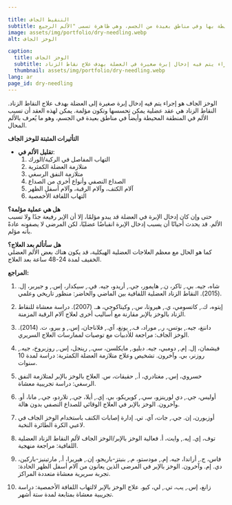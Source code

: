 ```yaml
---

title: التنقيط الجاف
subtitle: إجراء يتم فيه إدخال إبرة صغيرة في العضلة بهدف علاج نقاط الزناد. نقاط الزناد هي عقيدات عضلية واضحة ومؤلمة. يمكن أن تسبب هذه العقيدات ألمًا في المنطقة المحيطة بها وفي مناطق بعيدة من الجسم، وهي ظاهرة تسمى "الألم الرجيع".
image: assets/img/portfolio/dry-needling.webp
alt: الوخز الجاف

caption:
  title: الوخز الجاف
  subtitle: إجراء يتم فيه إدخال إبرة صغيرة في العضلة بهدف علاج نقاط الزناد.
  thumbnail: assets/img/portfolio/dry-needling.webp
lang: ar
page_id: dry-needling
---
```

الوخز الجاف هو إجراء يتم فيه إدخال إبرة صغيرة إلى العضلة بهدف علاج النقاط الزناد. النقاط الزناد هي عقد عضلية يمكن تحسسها وتكون مؤلمة. يمكن لهذه العقد أن تسبب الألم في المنطقة المحيطة وأيضاً في مناطق بعيدة في الجسم، وهو ما يُعرف بالألم المحال.

**التأثيرات المثبتة للوخز الجاف**

- **تقليل الألم في**:
  1. التهاب المفاصل في الركبة/الورك
  2. متلازمة العضلة الكمثرية
  3. متلازمة النفق الرسغي
  4. الصداع النصفي وأنواع أخرى من الصداع
  5. آلام الكتف، وآلام الرقبة، وآلام أسفل الظهر
  6. التهاب اللفافة الأخمصية

**هل هي عملية مؤلمة؟**  
حتى وإن كان إدخال الإبرة في العضلة قد يبدو مؤلمًا، إلا أن الإبر رفيعة جدًا ولا تسبب الألم. قد يحدث أحيانًا أن يسبب إدخال الإبرة انقباضًا عضليًا، لكن المرضى لا يصفونه عادةً بأنه مؤلم.

**هل سأتألم بعد العلاج؟**  
كما هو الحال مع معظم العلاجات العضلية الهيكلية، قد يكون هناك بعض الألم العضلي الخفيف لمدة 24-48 ساعة بعد العلاج.

**المراجع:**  

1. شاه، جيه. بي., ثاكر، ن., هايمور، جي., أريدو، جيه. في., سيكدار، إس., و جيربر، إل. (2015). النقاط الزناد العضلية اللفافية بين الماضي والحاضر: منظور تاريخي وعلمي.
   
2. إيتوه، ك., كاتسومي، ي., هيروتا، س., وكيتاكوجي، هـ. (2007). دراسة معشاة للنقاط الزناد بالوخز بالإبر مقارنة مع أساليب أخرى لعلاج آلام الرقبة المزمنة.

3. داننغ، جيه., بوتس، ر., موراد، ف., يونغ، آي., فلاناجان، إس., و بيرو، ت. (2014). الوخز الجاف: مراجعة للأدبيات مع توصيات لممارسات العلاج السريري.

4. فيشمان، إل. إم., دومبي، جيه. دبليو., مايكلسن، سي., رينجل، إس., روزبروخ، جيه., روزنر، بي. وآخرون. تشخيص وعلاج متلازمة العضلة الكمثرية: دراسة لمدة 10 سنوات.

5. خسروي، إس., مغتادري، أ., حقيقات، س. العلاج بالوخز بالإبر لمتلازمة النفق الرسغي: دراسة تجريبية معشاة.

6. أوليس، جي., دي لورينزو، سي., كويريكو، بي. إي., أيلا، جي., تلاردو، جي., مانا، أو. وآخرون. الوخز بالإبر في العلاج الوقائي للصداع النصفي بدون هالة.

7. أوزبورن، إن. جي., جات، آي. تي. إدارة إصابات الكتف باستخدام الوخز الجاف في لاعبي الكرة الطائرة النخبة.

8. توف، إي. إيه., وايت، أ. فعالية الوخز بالإبر/الوخز الجاف لألم النقاط الزناد العضلية اللفافية: مراجعة منهجية.

9. فاس، ج., أراندا، جيه. إم., مودستو، م., بنيتز-باريجو، إن., هيريرا، أ., مارتينيز-باركين، دي. إم. وآخرون. الوخز بالإبر في المرضى الذين يعانون من آلام أسفل الظهر الحادة: تجربة سريرية معشاة متعددة المراكز.

10. زانغ، إس., يب، تي., لي، كيو. علاج الوخز بالإبر لالتهاب اللفافة الأخمصية: دراسة تجريبية معشاة بمتابعة لمدة ستة أشهر.